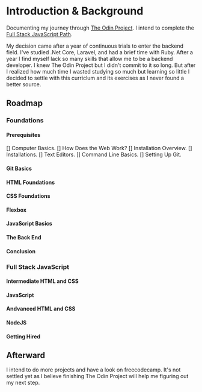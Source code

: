 # Introduction & Background

Documenting my journey through [The Odin Project](https://www.theodinproject.com/dashboard "A great open source curriclum to learn web developmen"). I intend to complete the [Full Stack JavaScript Path](https://www.theodinproject.com/paths/full-stack-javascript "Full Stack JavaScript Path").

My decision came after a year of continuous trials to enter the backend field. I've studied .Net Core, Laravel, and had a brief time with Ruby. After a year I find myself lack so many skills that allow me to be a backend developer. I knew The Odin Project but I didn't commit to it so long. But after I realized how much time I wasted studying so much but learning so little I decided to settle with this curriclum and its exercises as I never found a better source.

## Roadmap

### Foundations

#### Prerequisites

[] Computer Basics.
[] How Does the Web Work?
[] Installation Overview.
[] Installations.
[] Text Editors.
[] Command Line Basics.
[] Setting Up Git.

#### Git Basics

#### HTML Foundations

#### CSS Foundations

#### Flexbox

#### JavaScript Basics

#### The Back End

#### Conclusion

### Full Stack JavaScript

#### Intermediate HTML and CSS

#### JavaScript

#### Andvanced HTML and CSS

#### NodeJS

#### Getting Hired

## Afterward

I intend to do more projects and have a look on freecodecamp. It's not settled yet as I believe finishing The Odin Project will help me figuring out my next step.
